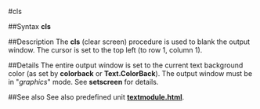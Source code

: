 
#cls

##Syntax
**cls**



##Description
The **cls** (clear screen) procedure is used to blank the output window. The cursor is set to the top left (to row 1, column 1).



##Details
The entire output window is set to the current text background color (as set by **colorback** or **Text.ColorBack**).
The output window must be in "_graphics_" mode. See **setscreen** for details.



##See also
See also predefined unit **[textmodule.html](Text)**.


